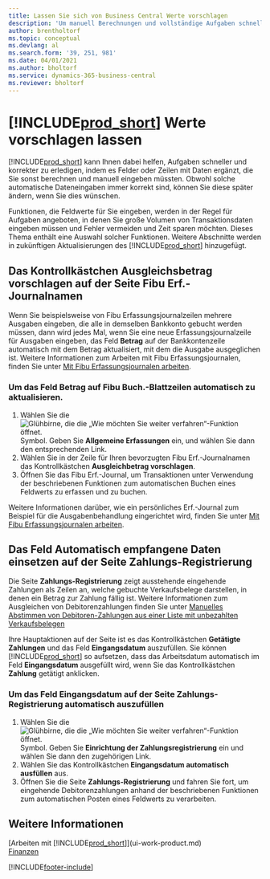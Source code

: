 ```yaml
---
title: Lassen Sie sich von Business Central Werte vorschlagen
description: 'Um manuell Berechnungen und vollständige Aufgaben schnell und genau zu erledigen, können Sie automatische Dateneingabe einrichten, sodass Business Central gerade ausgewählte Felder ausfüllt'
author: brentholtorf
ms.topic: conceptual
ms.devlang: al
ms.search.form: '39, 251, 981'
ms.date: 04/01/2021
ms.author: bholtorf
ms.service: dynamics-365-business-central
ms.reviewer: bholtorf
---
```

# [!INCLUDE[prod_short](includes/prod_short.md)] Werte vorschlagen lassen
[!INCLUDE[prod_short](includes/prod_short.md)] kann Ihnen dabei helfen, Aufgaben schneller und korrekter zu erledigen, indem es Felder oder Zeilen mit Daten ergänzt, die Sie sonst berechnen und manuell eingeben müssten. Obwohl solche automatische Dateneingaben immer korrekt sind, können Sie diese später ändern, wenn Sie dies wünschen.

Funktionen, die Feldwerte für Sie eingeben, werden in der Regel für Aufgaben angeboten, in denen Sie große Volumen von Transaktionsdaten eingeben müssen und Fehler vermeiden und Zeit sparen möchten. Dieses Thema enthält eine Auswahl solcher Funktionen. Weitere Abschnitte werden in zukünftigen Aktualisierungen des [!INCLUDE[prod_short](includes/prod_short.md)] hinzugefügt.

## Das Kontrollkästchen **Ausgleichsbetrag vorschlagen** auf der Seite **Fibu Erf.-Journalnamen**
Wenn Sie beispielsweise von Fibu Erfassungsjournalzeilen mehrere Ausgaben eingeben, die alle in demselben Bankkonto gebucht werden müssen, dann wird jedes Mal, wenn Sie eine neue Erfassungsjournalzeile für Ausgaben eingeben, das Feld **Betrag** auf der Bankkontenzeile automatisch mit dem Betrag aktualisiert, mit dem die Ausgabe ausgeglichen ist. Weitere Informationen zum Arbeiten mit Fibu Erfassungsjournalen, finden Sie unter [Mit Fibu Erfassungsjournalen arbeiten](ui-work-general-journals.md).

### Um das Feld **Betrag** auf Fibu Buch.-Blattzeilen automatisch zu aktualisieren.
1. Wählen Sie die ![Glühbirne, die die „Wie möchten Sie weiter verfahren“-Funktion öffnet.](media/ui-search/search_small.png "Tell me-Funktion") Symbol. Geben Sie **Allgemeine Erfassungen** ein, und wählen Sie dann den entsprechenden Link.
2. Wählen Sie in der Zeile für Ihren bevorzugten Fibu Erf.-Journalnamen das Kontrollkästchen **Ausgleichbetrag vorschlagen**.
3. Öffnen Sie das Fibu Erf.-Journal, um Transaktionen unter Verwendung der beschriebenen Funktionen zum automatischen Buchen eines Feldwerts zu erfassen und zu buchen.       

Weitere Informationen darüber, wie ein persönliches Erf.-Journal zum Beispiel für die Ausgabenbehandlung eingerichtet wird, finden Sie unter [Mit Fibu Erfassungsjournalen arbeiten](ui-work-general-journals.md).

## Das Feld **Automatisch empfangene Daten einsetzen** auf der Seite **Zahlungs-Registrierung**
Die Seite **Zahlungs-Registrierung** zeigt ausstehende eingehende Zahlungen als Zeilen an, welche gebuchte Verkaufsbelege darstellen, in denen ein Betrag zur Zahlung fällig ist. Weitere Informationen zum Ausgleichen von Debitorenzahlungen finden Sie unter [Manuelles Abstimmen von Debitoren-Zahlungen aus einer Liste mit unbezahlten Verkaufsbelegen](receivables-how-reconcile-customer-payments-list-unpaid-sales-documents.md)

Ihre Hauptaktionen auf der Seite ist es das Kontrollkästchen **Getätigte Zahlungen** und das Feld **Eingangsdatum** auszufüllen. Sie können [!INCLUDE[prod_short](includes/prod_short.md)] so aufsetzen, dass das Arbeitsdatum automatisch im Feld **Eingangsdatum** ausgefüllt wird, wenn Sie das Kontrollkästchen **Zahlung** getätigt anklicken.

### Um das Feld **Eingangsdatum** auf der Seite **Zahlungs-Registrierung** automatisch auszufüllen
1. Wählen Sie die ![Glühbirne, die die „Wie möchten Sie weiter verfahren“-Funktion öffnet.](media/ui-search/search_small.png "Tell me-Funktion") Symbol. Geben Sie **Einrichtung der Zahlungsregistrierung** ein und wählen Sie dann den zugehörigen Link.
2. Wählen Sie das Kontrollkästchen **Eingangsdatum automatisch ausfüllen** aus.
3. Öffnen Sie die Seite **Zahlungs-Registrierung** und fahren Sie fort, um eingehende Debitorenzahlungen anhand der beschriebenen Funktionen zum automatischen Posten eines Feldwerts zu verarbeiten.

## Weitere Informationen
[Arbeiten mit [!INCLUDE[prod_short](includes/prod_short.md)]](ui-work-product.md)  
[Finanzen](finance.md)


[!INCLUDE[footer-include](includes/footer-banner.md)]